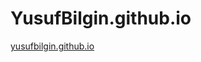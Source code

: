 # YusufBilgin.github.io

[yusufbilgin.github.io](https://yusufbilgin.github.io/ "yusufbilgin.github.io")
